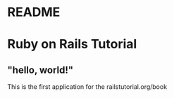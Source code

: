# README

# Ruby on Rails Tutorial

## "hello, world!"

This is the first application for the railstutorial.org/book 
